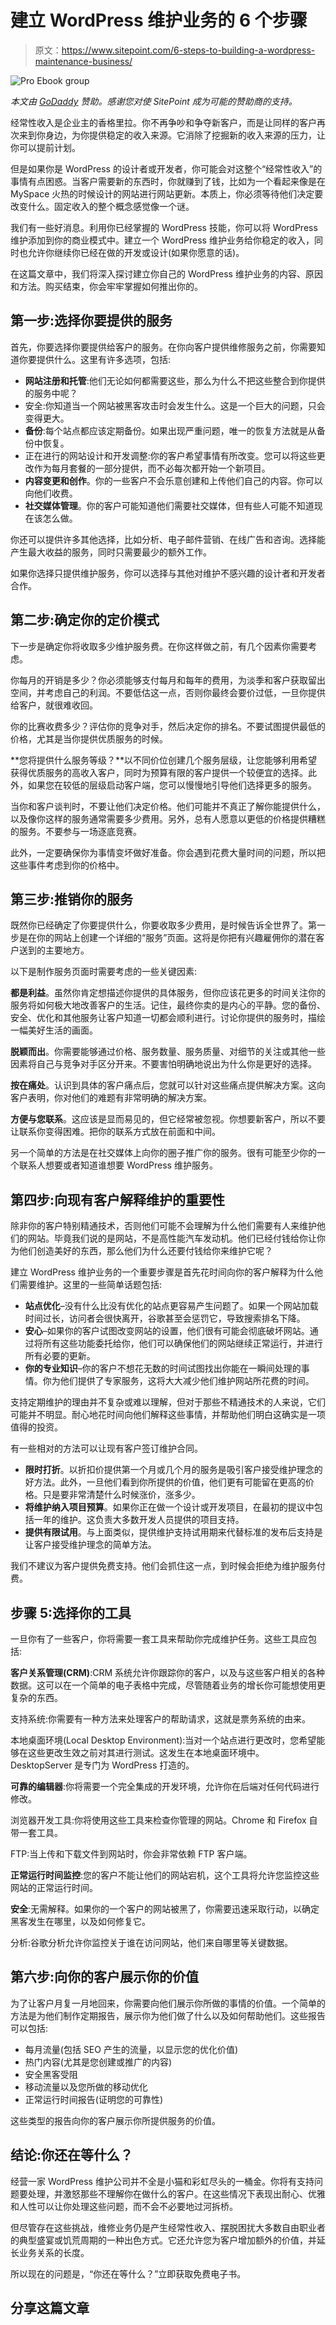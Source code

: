 # 建立 WordPress 维护业务的 6 个步骤

> 原文：<https://www.sitepoint.com/6-steps-to-building-a-wordpress-maintenance-business/>

![Pro Ebook group](img/aec636bc05011bd8ff2751c24471e2be.png)

*本文由 [GoDaddy](http://synd.co/2i1w2vC) 赞助。感谢您对使 SitePoint 成为可能的赞助商的支持。*

经常性收入是企业主的香格里拉。你不再争吵和争夺新客户，而是让同样的客户再次来到你身边，为你提供稳定的收入来源。它消除了挖掘新的收入来源的压力，让你可以提前计划。

但是如果你是 WordPress 的设计者或开发者，你可能会对这整个“经常性收入”的事情有点困惑。当客户需要新的东西时，你就赚到了钱，比如为一个看起来像是在 MySpace 火热的时候设计的网站进行网站更新。本质上，你必须等待他们决定要改变什么。固定收入的整个概念感觉像一个谜。

我们有一些好消息。利用你已经掌握的 WordPress 技能，你可以将 WordPress 维护添加到你的商业模式中。建立一个 WordPress 维护业务给你稳定的收入，同时也允许你继续你已经在做的开发或设计(如果你愿意的话)。

在这篇文章中，我们将深入探讨建立你自己的 WordPress 维护业务的内容、原因和方法。购买结束，你会牢牢掌握如何推出你的。

## 第一步:选择你要提供的服务

首先，你要选择你要提供给客户的服务。在你向客户提供维修服务之前，你需要知道你要提供什么。这里有许多选项，包括:

*   **网站注册和托管**:他们无论如何都需要这些，那么为什么不把这些整合到你提供的服务中呢？
*   安全:你知道当一个网站被黑客攻击时会发生什么。这是一个巨大的问题，只会变得更大。
*   **备份**:每个站点都应该定期备份。如果出现严重问题，唯一的恢复方法就是从备份中恢复。
*   正在进行的网站设计和开发调整:你的客户希望事情有所改变。您可以将这些更改作为每月套餐的一部分提供，而不必每次都开始一个新项目。
*   **内容变更和创作**。你的一些客户不会乐意创建和上传他们自己的内容。你可以向他们收费。
*   **社交媒体管理**。你的客户可能知道他们需要社交媒体，但有些人可能不知道现在该怎么做。

你还可以提供许多其他选择，比如分析、电子邮件营销、在线广告和咨询。选择能产生最大收益的服务，同时只需要最少的额外工作。

如果你选择只提供维护服务，你可以选择与其他对维护不感兴趣的设计者和开发者合作。

## 第二步:确定你的定价模式

下一步是确定你将收取多少维护服务费。在你这样做之前，有几个因素你需要考虑。

你每月的开销是多少？你必须能够支付每月和每年的费用，为淡季和客户获取留出空间，并考虑自己的利润。不要低估这一点，否则你最终会要价过低，一旦你提供给客户，就很难收回。

你的比赛收费多少？评估你的竞争对手，然后决定你的排名。不要试图提供最低的价格，尤其是当你提供优质服务的时候。

**您将提供什么服务等级？**以不同价位创建几个服务层级，让您能够利用希望获得优质服务的高收入客户，同时为预算有限的客户提供一个较便宜的选择。此外，如果您在较低的层级启动客户端，您可以慢慢地引导他们选择更多的服务。

当你和客户谈判时，不要让他们决定价格。他们可能并不真正了解你能提供什么，以及像你这样的服务通常需要多少费用。另外，总有人愿意以更低的价格提供糟糕的服务。不要参与一场逐底竞赛。

此外，一定要确保你为事情变坏做好准备。你会遇到花费大量时间的问题，所以把这些事件考虑到你的价格中。

## 第三步:推销你的服务

既然你已经确定了你要提供什么，你要收取多少费用，是时候告诉全世界了。第一步是在你的网站上创建一个详细的“服务”页面。这将是你把有兴趣雇佣你的潜在客户送到的主要地方。

以下是制作服务页面时需要考虑的一些关键因素:

**都是利益**。虽然你肯定想描述你提供的具体服务，但你应该花更多的时间关注你的服务将如何极大地改善客户的生活。记住，最终你卖的是内心的平静。您的备份、安全、优化和其他服务让客户知道一切都会顺利进行。讨论你提供的服务时，描绘一幅美好生活的画面。

**脱颖而出**。你需要能够通过价格、服务数量、服务质量、对细节的关注或其他一些因素将自己与竞争对手区分开来。不要害怕明确地说出为什么你是更好的选择。

**按在痛处**。认识到具体的客户痛点后，您就可以针对这些痛点提供解决方案。这向客户表明，你对他们的难题有非常明确的解决方案。

**方便与您联系**。这应该是显而易见的，但它经常被忽视。你想要新客户，所以不要让联系你变得困难。把你的联系方式放在前面和中间。

另一个简单的方法是在社交媒体上向你的圈子推广你的服务。很有可能至少你的一个联系人想要或者知道谁想要 WordPress 维护服务。

## 第四步:向现有客户解释维护的重要性

除非你的客户特别精通技术，否则他们可能不会理解为什么他们需要有人来维护他们的网站。毕竟我们说的是网站，不是高性能汽车发动机。他们已经付钱给你让你为他们创造美好的东西，那么他们为什么还要付钱给你来维护它呢？

建立 WordPress 维护业务的一个重要步骤是首先花时间向你的客户解释为什么他们需要维护。这里的一些简单话题包括:

*   **站点优化**–没有什么比没有优化的站点更容易产生问题了。如果一个网站加载时间过长，访问者会很快离开，谷歌甚至会惩罚它，导致搜索排名下降。
*   **安心**–如果你的客户试图改变网站的设置，他们很有可能会彻底破坏网站。通过将所有这些功能委托给你，他们可以确保他们的网站继续正常运行，并进行所有必要的更新。
*   **你的专业知识**–你的客户不想花无数的时间试图找出你能在一瞬间处理的事情。你为他们提供了专家服务，这将大大减少他们维护网站所花费的时间。

支持定期维护的理由并不复杂或难以理解，但对于那些不精通技术的人来说，它们可能并不明显。耐心地花时间向他们解释这些事情，并帮助他们明白这确实是一项值得的投资。

有一些相对的方法可以让现有客户签订维护合同。

*   **限时打折**。以折扣价提供第一个月或几个月的服务是吸引客户接受维护理念的好方法。此外，一旦他们看到你所提供的价值，他们更有可能留在更高的价格。只是要非常清楚什么时候涨价，涨多少。
*   **将维护纳入项目预算**。如果你正在做一个设计或开发项目，在最初的提议中包括一年的维护。这负责大多数开发人员提供的项目支持。
*   **提供有限试用**。与上面类似，提供维护支持试用期来代替标准的发布后支持是让客户接受维护理念的简单方法。

我们不建议为客户提供免费支持。他们会抓住这一点，到时候会拒绝为维护服务付费。

## 步骤 5:选择你的工具

一旦你有了一些客户，你将需要一套工具来帮助你完成维护任务。这些工具应包括:

**客户关系管理(CRM)**:CRM 系统允许你跟踪你的客户，以及与这些客户相关的各种数据。这可以在一个简单的电子表格中完成，尽管随着业务的增长你可能想使用更复杂的东西。

支持系统:你需要有一种方法来处理客户的帮助请求，这就是票务系统的由来。

本地桌面环境(Local Desktop Environment):当对一个站点进行更改时，您希望能够在这些更改生效之前对其进行测试。这发生在本地桌面环境中。DesktopServer 是专门为 WordPress 打造的。

**可靠的编辑器**:你将需要一个完全集成的开发环境，允许你在后端对任何代码进行修改。

浏览器开发工具:你将使用这些工具来检查你管理的网站。Chrome 和 Firefox 自带一套工具。

FTP:当上传和下载文件到网站时，你会非常依赖 FTP 客户端。

**正常运行时间监控**:您的客户不能让他们的网站宕机，这个工具将允许您监控这些网站的正常运行时间。

**安全**:无需解释。如果你的一个客户的网站被黑了，你需要迅速采取行动，以确定黑客发生在哪里，以及如何修复它。

分析:谷歌分析允许你监控关于谁在访问网站，他们来自哪里等关键数据。

## 第六步:向你的客户展示你的价值

为了让客户月复一月地回来，你需要向他们展示你所做的事情的价值。一个简单的方法是为他们制作定期报告，展示你为他们做了什么以及如何帮助他们。这些报告可以包括:

*   每月流量(包括 SEO 产生的流量，以显示您的优化价值)
*   热门内容(尤其是您创建或推广的内容)
*   安全黑客受阻
*   移动流量以及您所做的移动优化
*   正常运行时间报告(证明您的可靠性)

这些类型的报告向你的客户展示你所提供服务的价值。

## 结论:你还在等什么？

经营一家 WordPress 维护公司并不全是小猫和彩虹尽头的一桶金。你将有支持问题要处理，并激怒那些不理解你在做什么的客户。在这些情况下表现出耐心、优雅和人性可以让你处理这些问题，而不会不必要地过河拆桥。

但尽管存在这些挑战，维修业务仍是产生经常性收入、摆脱困扰大多数自由职业者的典型盛宴或饥荒周期的一种出色方式。它还允许您为客户增加额外的价值，并延长业务关系的长度。

所以现在的问题是，“你还在等什么？”立即获取免费电子书。

## 分享这篇文章
